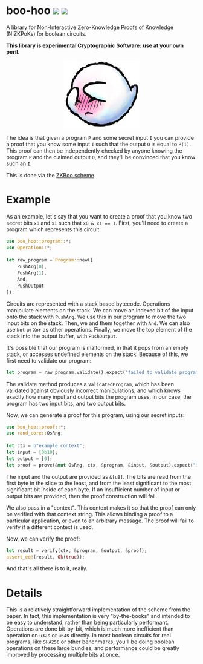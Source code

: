 # boo-hoo [![](https://img.shields.io/crates/v/boo-hoo.svg)](https://crates.io/crates/boo-hoo) [![](https://img.shields.io/badge/dynamic/json.svg?label=docs&uri=https%3A%2F%2Fcrates.io%2Fapi%2Fv1%2Fcrates%2Fboo-hoo%2Fversions&query=%24.versions%5B0%5D.num&colorB=4F74A6)](https://docs.rs/boo-hoo)

A library for Non-Interactive Zero-Knowledge Proofs of Knowledge (NIZKPoKs) for
boolean circuits.

**This library is experimental Cryptographic Software: use at your own peril.**

<p align="center">
    <img src="./boo.png" width="40%">
</p>

The idea is that given a program `P` and some secret input `I` you can provide
a proof that you know some input `I` such that the output `O` is equal to `P(I)`.
This proof can then be independently checked by anyone knowing the program `P`
and the claimed output `O`, and they'll be convinced that you know such an `I`.

This is done via the [ZKBoo scheme](https://eprint.iacr.org/2016/163).

# Example

As an example, let's say that you want to create a proof that you know
two secret bits `x0` and `x1` such that `x0 & x1 == 1`. First, you'll need to
create a program which represents this circuit:

```rust
use boo_hoo::program::*;
use Operation::*;

let raw_program = Program::new([
    PushArg(0),
    PushArg(1),
    And,
    PushOutput
]);
```

Circuits are represented with a stack based bytecode. Operations manipulate elements
on the stack. We can move an indexed bit of the input onto the stack with `PushArg`.
We use this in our program to move the two input bits on the stack. Then,
we and them together with `And`. We can also use `Not` or `Xor` as other operations.
Finally, we move the top element of the stack into the output buffer, with `PushOutput`.

It's possible that our program is malformed, in that it pops from an empty stack,
or accesses undefined elements on the stack. Because of this, we first need
to validate our program:

```rust
let program = raw_program.validate().expect("failed to validate program!");
```

The validate method produces a `ValidatedProgram`, which has been validated against
obviously incorrect manipulations, and which knows exactly how many input and output
bits the program uses. In our case, the program has two input bits, and two output bits.

Now, we can generate a proof for this program, using our secret inputs:

```rust
use boo_hoo::proof::*;
use rand_core::OsRng;

let ctx = b"example context";
let input = [0b10];
let output = [0];
let proof = prove(&mut OsRng, ctx, &program, &input, &output).expect("input or output were insufficient")
```

The input and the output are provided as `&[u8]`. The bits are read from the first
byte in the slice to the least, and from the least significant to the most significant
bit inside of each byte. If an insufficient number of input or output bits are provided,
then the proof construction will fail.

We also pass in a "context". This context makes it so that the proof can only be verified
with that context string. This allows binding a proof to a particular application,
or even to an arbitrary message. The proof will fail to verify if a different context is used.

Now, we can verify the proof:

```rust
let result = verify(ctx, &program, &output, &proof);
assert_eq!(result, Ok(true));
```

And that's all there is to it, really.

# Details

This is a relatively straightforward implementation of the scheme from the paper.
In fact, this implementation is very "by-the-books" and intended to be easy
to understand, rather than being particularly performant. Operations are done
bit-by-bit, which is much more inefficient than operation on `u32`s or `u64`s directly.
In most boolean circuits for real programs, like `SHA256` or other benchmarks,
you'll be doing boolean operations on these large bundles, and performance could
be greatly improved by processing multiple bits at once.
